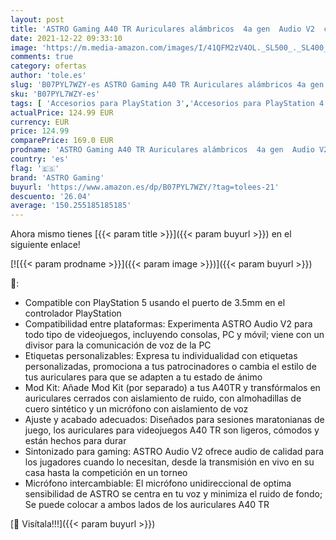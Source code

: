 ```yaml
---
layout: post
title: 'ASTRO Gaming A40 TR Auriculares alámbricos  4a gen  Audio V2  clavija 3.5mm  micrófono intercambiable  para Xbox Series X y S  Xbox One  PS5  PS4  PC  Nintendo Switch  Móvil - Negro/Azul'
date: 2021-12-22 09:33:10
image: 'https://m.media-amazon.com/images/I/41QFM2zV4OL._SL500_._SL400_.jpg'
comments: true
category: ofertas
author: 'tole.es'
slug: 'B07PYL7WZY-es ASTRO Gaming A40 TR Auriculares alámbricos 4a gen Audio V2...'
sku: 'B07PYL7WZY-es'
tags: [ 'Accesorios para PlayStation 3','Accesorios para PlayStation 4','Accesorios para Wii','Accesorios para Xbox 360','Auriculares gaming con micrófono para PlayStation 4','Auriculares gaming para PlayStation 3','Auriculares gaming para Wii','Auriculares gaming para Xbox 360','Hardware y juegos para PlayStation 3','Hardware y juegos para PlayStation 4','Hardware y juegos para Wii','Hardware y juegos para Xbox 360','Sistemas heredados','Sistemas heredados de Nintendo','Sistemas heredados de PlayStation','Sistemas heredados de Xbox','Videojuegos','astro gaming','nintendo','ps4','ps5','xbox', ]
actualPrice: 124.99 EUR
currency: EUR
price: 124.99
comparePrice: 169.0 EUR
prodname: 'ASTRO Gaming A40 TR Auriculares alámbricos  4a gen  Audio V2  clavija 3.5mm  micrófono intercambiable  para Xbox Series X y S  Xbox One  PS5  PS4  PC  Nintendo Switch  Móvil - Negro/Azul'
country: 'es'
flag: '🇪🇸'
brand: 'ASTRO Gaming'
buyurl: 'https://www.amazon.es/dp/B07PYL7WZY/?tag=tolees-21'
descuento: '26.04'
average: '150.255185185185'
---
```


Ahora mismo tienes [{{< param title >}}]({{< param buyurl >}}) en el siguiente enlace!

[![{{< param prodname >}}]({{< param image >}})]({{< param buyurl >}})

🔎:

- Compatible con PlayStation 5 usando el puerto de 3.5mm en el controlador PlayStation
- Compatibilidad entre plataformas: Experimenta ASTRO Audio V2 para todo tipo de videojuegos, incluyendo consolas, PC y móvil; viene con un divisor para la comunicación de voz de la PC
- Etiquetas personalizables: Expresa tu individualidad con etiquetas personalizadas, promociona a tus patrocinadores o cambia el estilo de tus auriculares para que se adapten a tu estado de ánimo
- Mod Kit: Añade Mod Kit (por separado) a tus A40TR y transfórmalos en auriculares cerrados con aislamiento de ruido, con almohadillas de cuero sintético y un micrófono con aislamiento de voz
- Ajuste y acabado adecuados: Diseñados para sesiones maratonianas de juego, los auriculares para videojuegos A40 TR son ligeros, cómodos y están hechos para durar
- Sintonizado para gaming: ASTRO Audio V2 ofrece audio de calidad para los jugadores cuando lo necesitan, desde la transmisión en vivo en su casa hasta la competición en un torneo
- Micrófono intercambiable: El micrófono unidireccional de optima sensibilidad de ASTRO se centra en tu voz y minimiza el ruido de fondo; Se puede colocar a ambos lados de los auriculares A40 TR

[🛒 Visítala!!!]({{< param buyurl >}})
